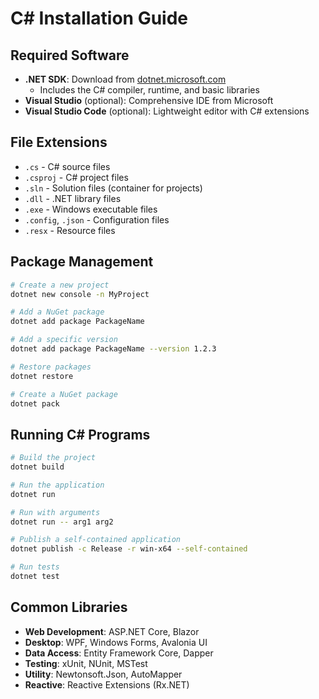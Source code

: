 # C# Installation Guide

## Required Software

- **.NET SDK**: Download from [dotnet.microsoft.com](https://dotnet.microsoft.com/download)
  - Includes the C# compiler, runtime, and basic libraries
- **Visual Studio** (optional): Comprehensive IDE from Microsoft
- **Visual Studio Code** (optional): Lightweight editor with C# extensions

## File Extensions

- `.cs` - C# source files
- `.csproj` - C# project files
- `.sln` - Solution files (container for projects)
- `.dll` - .NET library files
- `.exe` - Windows executable files
- `.config`, `.json` - Configuration files
- `.resx` - Resource files

## Package Management

```bash
# Create a new project
dotnet new console -n MyProject

# Add a NuGet package
dotnet add package PackageName

# Add a specific version
dotnet add package PackageName --version 1.2.3

# Restore packages
dotnet restore

# Create a NuGet package
dotnet pack
```

## Running C# Programs

```bash
# Build the project
dotnet build

# Run the application
dotnet run

# Run with arguments
dotnet run -- arg1 arg2

# Publish a self-contained application
dotnet publish -c Release -r win-x64 --self-contained

# Run tests
dotnet test
```

## Common Libraries

- **Web Development**: ASP.NET Core, Blazor
- **Desktop**: WPF, Windows Forms, Avalonia UI
- **Data Access**: Entity Framework Core, Dapper
- **Testing**: xUnit, NUnit, MSTest
- **Utility**: Newtonsoft.Json, AutoMapper
- **Reactive**: Reactive Extensions (Rx.NET)
